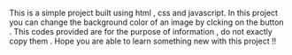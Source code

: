 This is a simple project built using html , css and javascript.
In this project you can change the background color of an image by clcking on the button .
This codes provided are for the purpose of information , do not exactly copy them .
Hope you are able to learn something new with this project !!
